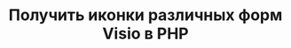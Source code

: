﻿---
title: Получить иконки различных форм Visio в PHP
type: docs
weight: 40
url: /ru/java/get-icons-of-various-visio-shapes-in-php/
---
